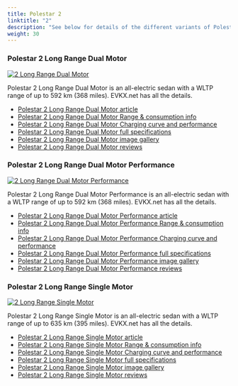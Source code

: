 ```yaml
---
title: Polestar 2
linktitle: "2"
description: "See below for details of the different variants of Polestar 2"
weight: 30
---
```

### Polestar 2 Long Range Dual Motor

<a href="/models/polestar/2/2_long_range_dual_motor/"><img src="https://media.evkx.net/multimedia/models/polestar/2/2_long_range_dual_motor/main_1_st.jpg" class="img-fluid" alt="2 Long Range Dual Motor" ></a>

Polestar 2 Long Range Dual Motor is an all-electric sedan with a WLTP range of up to 592 km (368 miles). EVKX.net has all the details. 

- [Polestar 2 Long Range Dual Motor article](/models/polestar/2/2_long_range_dual_motor/)
- [Polestar 2 Long Range Dual Motor Range & consumption info](/models/polestar/2/2_long_range_dual_motor/rangeandconsumption)
- [Polestar 2 Long Range Dual Motor Charging curve and performance](/models/polestar/2/2_long_range_dual_motor/chargingcurve)
- [Polestar 2 Long Range Dual Motor full specifications](/models/polestar/2/2_long_range_dual_motor/specifications)
- [Polestar 2 Long Range Dual Motor image gallery](/models/polestar/2/2_long_range_dual_motor/gallery)
- [Polestar 2 Long Range Dual Motor reviews](/models/polestar/2/2_long_range_dual_motor/reviews)

### Polestar 2 Long Range Dual Motor Performance

<a href="/models/polestar/2/2_long_range_dual_motor_performance/"><img src="https://media.evkx.net/multimedia/models/polestar/2/2_long_range_dual_motor_performance/main_1_st.jpg" class="img-fluid" alt="2 Long Range Dual Motor Performance" ></a>

Polestar 2 Long Range Dual Motor Performance is an all-electric sedan with a WLTP range of up to 592 km (368 miles). EVKX.net has all the details. 

- [Polestar 2 Long Range Dual Motor Performance article](/models/polestar/2/2_long_range_dual_motor_performance/)
- [Polestar 2 Long Range Dual Motor Performance Range & consumption info](/models/polestar/2/2_long_range_dual_motor_performance/rangeandconsumption)
- [Polestar 2 Long Range Dual Motor Performance Charging curve and performance](/models/polestar/2/2_long_range_dual_motor_performance/chargingcurve)
- [Polestar 2 Long Range Dual Motor Performance full specifications](/models/polestar/2/2_long_range_dual_motor_performance/specifications)
- [Polestar 2 Long Range Dual Motor Performance image gallery](/models/polestar/2/2_long_range_dual_motor_performance/gallery)
- [Polestar 2 Long Range Dual Motor Performance reviews](/models/polestar/2/2_long_range_dual_motor_performance/reviews)

### Polestar 2 Long Range Single Motor

<a href="/models/polestar/2/2_long_range_single_motor/"><img src="https://media.evkx.net/multimedia/models/polestar/2/2_long_range_single_motor/main_1_st.jpg" class="img-fluid" alt="2 Long Range Single Motor" ></a>

Polestar 2 Long Range Single Motor is an all-electric sedan with a WLTP range of up to 635 km (395 miles). EVKX.net has all the details. 

- [Polestar 2 Long Range Single Motor article](/models/polestar/2/2_long_range_single_motor/)
- [Polestar 2 Long Range Single Motor Range & consumption info](/models/polestar/2/2_long_range_single_motor/rangeandconsumption)
- [Polestar 2 Long Range Single Motor Charging curve and performance](/models/polestar/2/2_long_range_single_motor/chargingcurve)
- [Polestar 2 Long Range Single Motor full specifications](/models/polestar/2/2_long_range_single_motor/specifications)
- [Polestar 2 Long Range Single Motor image gallery](/models/polestar/2/2_long_range_single_motor/gallery)
- [Polestar 2 Long Range Single Motor reviews](/models/polestar/2/2_long_range_single_motor/reviews)

